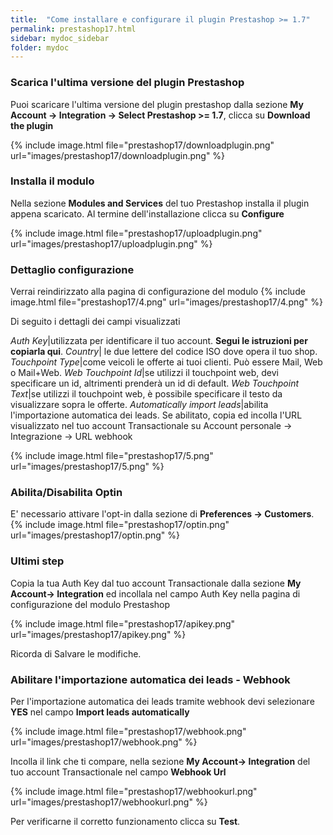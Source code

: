 ```yaml
---
title:  "Come installare e configurare il plugin Prestashop >= 1.7"
permalink: prestashop17.html
sidebar: mydoc_sidebar
folder: mydoc
---
```



### Scarica l'ultima versione del plugin Prestashop
 Puoi scaricare l'ultima versione del plugin prestashop dalla sezione  **My Account -> Integration -> Select Prestashop >= 1.7**, clicca su **Download the plugin**

{% include image.html file="prestashop17/downloadplugin.png" url="images/prestashop17/downloadplugin.png" %}

### Installa il modulo

Nella sezione **Modules and Services** del tuo Prestashop installa il plugin appena scaricato. Al termine dell'installazione clicca su **Configure**

{% include image.html file="prestashop17/uploadplugin.png" url="images/prestashop17/uploadplugin.png" %}


### Dettaglio configurazione
Verrai reindirizzato alla pagina di configurazione del modulo
{% include image.html file="prestashop17/4.png" url="images/prestashop17/4.png" %}

Di seguito i dettagli dei campi visualizzati

*Auth Key*|utilizzata per identificare il tuo account. **Segui le istruzioni per copiarla qui**.
*Country*| le due lettere del codice ISO dove opera il tuo shop.
*Touchpoint Type*|come veicoli le offerte ai tuoi clienti. Può essere Mail, Web o Mail+Web.
*Web Touchpoint Id*|se utilizzi il touchpoint web, devi specificare un id, altrimenti prenderà un id di default.
*Web Touchpoint Text*|se utilizzi il touchpoint web, è possibile specificare il testo da visualizzare sopra le offerte.
*Automatically import leads*|abilita l'importazione automatica dei leads. Se abilitato, copia ed incolla l'URL visualizzato nel tuo account Transactionale su Account personale -> Integrazione -> URL webhook


{% include image.html file="prestashop17/5.png" url="images/prestashop17/5.png" %}

### Abilita/Disabilita Optin
E' necessario attivare l'opt-in dalla sezione di **Preferences -> Customers**.
{% include image.html file="prestashop17/optin.png" url="images/prestashop17/optin.png" %}

### Ultimi step

Copia la tua Auth Key dal tuo account Transactionale dalla sezione **My Account-> Integration** ed incollala nel campo Auth Key nella pagina di configurazione del modulo Prestashop

{% include image.html file="prestashop17/apikey.png" url="images/prestashop17/apikey.png" %}

Ricorda di Salvare le modifiche.

### Abilitare l'importazione automatica dei leads - Webhook

Per l'importazione automatica dei leads tramite webhook devi selezionare **YES** nel campo **Import leads automatically**

{% include image.html file="prestashop17/webhook.png" url="images/prestashop17/webhook.png" %}

Incolla il link che ti compare, nella sezione  **My Account-> Integration** del tuo account Transactionale nel campo **Webhook Url**

{% include image.html file="prestashop17/webhookurl.png" url="images/prestashop17/webhookurl.png" %}

Per verificarne il corretto funzionamento clicca su **Test**.